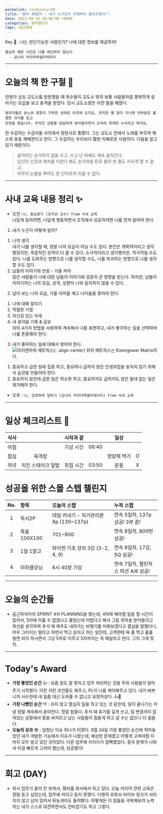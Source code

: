 ```yaml
---
permalink: /ordinary/40
title: "평비 40일차 : 내가 누구인지 이제부터 알려주겠다!"
date: 2021-09-16 20:00:00 +0900
categories: 평비챌린지
tags: 1일1평범
---  
```

Key 🔑 : 나는 판단가능한 사람인가? 나에 대한 정보를 제공하자!
```
열심히 해온 시간은 나를 배신하지 않는다.
  - 김나이 커리어액셀러레이터
```

---
# 오늘의 책 한 구절 📕
언젠가 싱싱 교도소를 방문했을 때 죄수들이 교도소 밖의 보통 사람들처럼 행복하게 살아가는 모습을 보고 충격을 받았다. 당시 교도소장은 이런 말을 해줬다.
```
범죄자들은 분노와 원한이 가득한 상태로 이곳에 오지요. 하지만 몇 달이 지나면 대부분은 불행한 과거를 잊고
안정을 찾습니다. 주어진 상황을 담담하게 받아들이면서 오히려 최대한 누리려고 하지요.
```
한 수감자는 수감자들 사이에서 정원사로 통했다. 그는 교도소 안에서 노래를 부르며 채소와 꽃을 재배한다고 한다. 그 수감자는 우리보다 훨씬 지혜로운 사람이다. 다음을 알고 있기 때문이다.
> 움직이는 손가락이 글을 쓰고, 쓰고 난 뒤에도 계속 움직인다.  
> 당신의 신앙과 재치를 다한다 해도 손가락을 뒤로 돌려 반 줄도 지우게 할 수 없고,  
> 아무리 눈물을 뿌려도 한 단어조차 지울 수 없다.  


---
# 사내 교육 내용 정리 ✨
- 오전 :`나, 중심찾기 (조지선 교수) from 사내 교육`  
나답게 일하려면, 나답게 행동하면서 조직에서 성공하려면 나를 먼저 알아야 한다.  
1. 내가 누군지 어떻게 알까?  
  1) 나의 생각  
  내가 나를 생각할 때, 정말 나의 모습이 아닐 수도 있다. 본인은 계획적이라고 생각했었지만, 즉흥적인 성격이 더 클 수 있다. 소극적이라고 생각했지만, 적극적일 수도 있다. 나를 도와주는 방향으로 나를 생각할 수도, 나를 파괴하는 방향으로 나를 생각할 수도 있다.  
  2) 남들의 이야기와 반응 - 거울 자아  
  많은 사람들이 나에 대한 남들의 이야기에 굉장히 큰 영향을 받는다. 하지만, 남들이 이야기하는 나의 모습, 성격, 성향이 나와 일치하지 않을 수 있다.  
2. 남이 보는 나의 모습, 거울 자아를 깨고 나다움을 찾아야 한다.  
  1) 나에 대해 알리기  
  2) 적절한 거절  
  3) 자신감 있는 자세  
  4) 내 생각을 기록 & 공유  
  위의 4가지 방법을 사용하여 계속해서 나를 표현하고, 내가 좋아하는 일을 선택하며 나를 존중해야 한다.  
3. 내가 좋아하는 일에 대해서 찾아야 한다.  
  ![아이젠하워 매트릭스][매트릭스]{: .align-center}
  위의 매트릭스는 Eisengower Matrix이다.  
  1) 중요하고 급한 일에 집중 하고, 중요하나 급하지 않은 인생과업을 놓치지 않기 위해서 습관을 만들어야 한다.  
  2) 중요하지 않은데 급한 일은 최소화 하고, 중요하지도 급하지도 않은 쓸데 없는 일은 제거해야 한다.  

- 오후 : `나, 성장하며 일하기 (김나이 커리어액셀러레이터) from 사내 교육`  

---
# 일상 체크리스트 📃

| 식사 |  | 시작과 끝 |  | 일상 |  |
|:----:|:----:|:----:|:----:|:----:|:----:|
| 아침 |  | 기상 시간 | 06:40 |  |  |
| 점심 | 육개장 |  |  | 영양제 먹기 | O |
| 저녁 | 치킨 스테이크 덮밥 | 취침 시간 | 03:50 | 운동 | X |

# 성공을 위한 스몰 스텝 챌린지

| No. | 항목 | 오늘의 스텝 | 누적 스텝 |
|:----:|:----|:----|:----|
| 1 | 독서2P | 데일 카네기 - 자기관리론 8p (130~137p) | 연속 5일차, 137p 성공! 3부 끝! |
| 2 | 목표 100X100 | 701~800 | 연속 8일차, 800번 성공! |
| 3 | 1일 1알고 | 파이썬 기초 강의 3강 (3-2, 4, 9) | 연속 8일차, 17강, 5Q 성공! |
| 4 | 미라클모닝 | 6시 40분 기상 | 연속 7일차, 챌린저스 미션 4/6 성공! |

---
# 오늘의 순간들
- 출근하자마자 SPRINT 4차 PLANNING을 했는데, 4차때 해야할 일을 할 시간이 없어서, 5차때 미룰 수 없겠냐고 물었는데 어렵다고 해서 그럼 최악을 받아들이고 최선을 생각하여 추석 때 제주도 내려가는 비행기를 미뤄보겠다고 결심을 말했더니, 어우 그러지는 말라고 하면서 먹고 살자고 하는 일인데, 고객한테 욕 좀 먹고 훌훌 털면 되지 하시면서 그냥 5차로 미루고 5차까지는 꼭 해달라고 한다. 그치 그게 맞지.  

---
# Today's Award
- **가장 좋았던 순간** 👍 : 요즘 잠도 잘 못자고 업무 처리하는 것을 주위 사람들이 알아주기 시작했다. 이런 저런 조언들도 해주고, PL이 나를 케어해주고 있다. 내가 바쁘니까 사수한테 내 일좀 대신 도와줄 수 없냐고 요청하셨다. 👍👏  
- **가장 나빴던 순간** 👎 : 쉬지 않고 열심히 일을 하고 있는 것 같은데, 일이 끝나기는 커녕 정말 계속해서 쏟아진다. 정말 힘들다. 추석 때 휴가를 길게 쓰고, 팀 변경까지 잡혀있는 상황에서 똥을 싸지르고 남는 사람들이 힘들게 하고 갈 수는 없으니 더 힘들다.  
- **오늘의 성과** 😎 : 엄청난 이슈 하나가 터졌다. 8월 24일 가장 좋았던 순간에 적어놓았던 내가 개발한 기능에서 이슈가 나왔는데, 예상한 문제였고 어떻게 고쳐야할 지까지 모두 알고 있던 것이었다. 다른 업무에 치이다가 깜빡했었다. 결국 문제가 나와서 이걸 빠르게 고쳐야 했는데, 성공했다!  

---
# 회고 (DAY)
- 회사 업무가 끝이 안 보여서, 평비를 회사에서 하고 있다. 오늘 커리어 관련 교육은 정말 듣고 싶었는데, 업무에 치이고 듣지 못했다. 다행히 유튜브 라이브 링크가 사라지지 않고 남아 있어서 뒤늦게라도 돌려봤다. 어떻게든 이 힘듦을 극복해보려 노력하는 내가 스스로 대견하면서도 안타깝기도 하고 그렇다.  

[매트릭스]: ../../assets/images/post/Ordinary/IMPORTANT-URGENT_MATRIX.png
